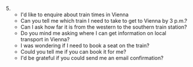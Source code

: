 5.
    - I'd like to enquire about train times in Vienna
    - Can you tell me which train I need to take to get to Vienna by 3 p.m.?
    - Can I ask how far it is from the western to the southern train station?
    - Do you mind me asking where I can get information on local transport in Vienna?
    - I was wondering if I need to book a seat on the train?
    - Could you tell me if you can book it for me?
    - I'd be grateful if you could send me an email confirmation?